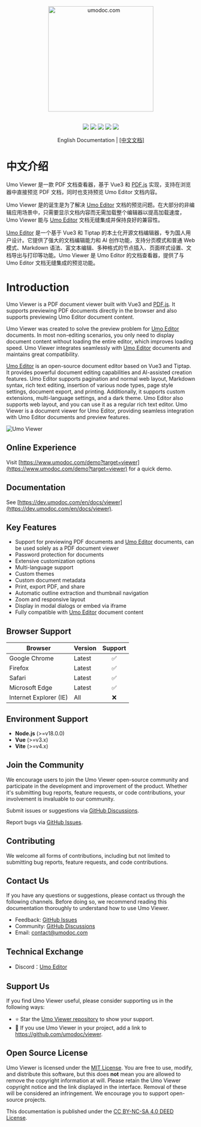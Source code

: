 <p style="text-align: center; margin: 2rem 0;">
<a href="https://www.umodoc.com" target="_blank"><img src="https://unpkg.com/@umoteam/editor-external@latest/static/logo.svg" alt="umodoc.com" width="280" /></a>
</p>

<p style="text-align: center;">
<a href="https://github.com/umodoc/viewer/blob/main/LICENSE" target="_blank"><img src="https://img.shields.io/npm/l/@umoteam/viewer" /></a>
<a href="https://www.npmjs.com/package/@umoteam/viewer" target="_blank"><img src="https://img.shields.io/npm/v/@umoteam/viewer" /></a>
<a href="https://www.npmjs.com/package/@umoteam/viewer" target="_blank"><img src="https://img.shields.io/npm/d18m/@umoteam/viewer" /></a>
<a href="https://www.npmjs.com/package/@umoteam/viewer" target="_blank"><img src="https://img.shields.io/npm/unpacked-size/%40umoteam%2Fviewer" /></a>
<a href="https://github.com/umodoc/viewer/commits" target="_blank"><img src="https://img.shields.io/github/commit-activity/m/umodoc/viewer" /></a>
</p>
<p style="text-align: center;">English Documentation | <a href="https://dev.umodoc.com/cn/docs/viewer">[中文文档]</a></p>

# 中文介绍

Umo Viewer 是一款 PDF 文档查看器，基于 Vue3 和 [PDF.js](https://github.com/mozilla/pdf.js) 实现，支持在浏览器中直接预览 PDF 文档，同时也支持预览 Umo Editor 文档内容。

Umo Viewer 是的诞生是为了解决 [Umo Editor](https://github.com/umodoc/editor) 文档的预览问题。在大部分的非编辑应用场景中，只需要显示文档内容而无需加载整个编辑器以提高加载速度，Umo Viewer 能与 [Umo Editor](https://github.com/umodoc/editor) 文档无缝集成并保持良好的兼容性。

[Umo Editor](https://github.com/umodoc/editor) 是一个基于 Vue3 和 Tiptap 的本土化开源文档编辑器，专为国人用户设计。它提供了强大的文档编辑能力和 AI 创作功能，支持分页模式和普通 Web 模式、Markdown 语法、富文本编辑、多种格式的节点插入、页面样式设置、文档导出与打印等功能。Umo Viewer 是 Umo Editor 的文档查看器，提供了与 Umo Editor 文档无缝集成的预览功能。

# Introduction

Umo Viewer is a PDF document viewer built with Vue3 and [PDF.js](https://github.com/mozilla/pdf.js). It supports previewing PDF documents directly in the browser and also supports previewing Umo Editor document content.

Umo Viewer was created to solve the preview problem for [Umo Editor](https://github.com/umodoc/viewer) documents. In most non-editing scenarios, you only need to display document content without loading the entire editor, which improves loading speed. Umo Viewer integrates seamlessly with [Umo Editor](https://github.com/umodoc/viewer) documents and maintains great compatibility.

[Umo Editor](https://github.com/umodoc/viewer) is an open-source document editor based on Vue3 and Tiptap. It provides powerful document editing capabilities and AI-assisted creation features. Umo Editor supports pagination and normal web layout, Markdown syntax, rich text editing, insertion of various node types, page style settings, document export, and printing. Additionally, it supports custom extensions, multi-language settings, and a dark theme. Umo Editor also supports web layout, and you can use it as a regular rich text editor. Umo Viewer is a document viewer for Umo Editor, providing seamless integration with Umo Editor documents and preview features.

![Umo Viewer](https://s2.umodoc.com/images/umo-viewer-en@2x.png)

## Online Experience

Visit [https://www.umodoc.com/demo?target=viewer](https://www.umodoc.com/demo?target=viewer) for a quick demo.

## Documentation

See [https://dev.umodoc.com/en/docs/viewer](https://dev.umodoc.com/en/docs/viewer).

## Key Features

- Support for previewing PDF documents and [Umo Editor](https://github.com/umodoc/editor) documents, can be used solely as a PDF document viewer
- Password protection for documents
- Extensive customization options
- Multi-language support
- Custom themes
- Custom document metadata
- Print, export PDF, and share
- Automatic outline extraction and thumbnail navigation
- Zoom and responsive layout
- Display in modal dialogs or embed via iframe
- Fully compatible with [Umo Editor](https://github.com/umodoc/editor) document content

## Browser Support

| Browser                | Version | Support |
| ---------------------- | ------- | :-----: |
| Google Chrome          | Latest  |   ✅    |
| Firefox                | Latest  |   ✅    |
| Safari                 | Latest  |   ✅    |
| Microsoft Edge         | Latest  |   ✅    |
| Internet Explorer (IE) | All     |   ❌    |

## Environment Support

- **Node.js** (>=v18.0.0)
- **Vue** (>=v3.x)
- **Vite** (>=v4.x)

## Join the Community

We encourage users to join the Umo Viewer open-source community and participate in the development and improvement of the product. Whether it's submitting bug reports, feature requests, or code contributions, your involvement is invaluable to our community.

Submit issues or suggestions via [GitHub Discussions](https://github.com/umodoc/viewer/discussions).

Report bugs via [GitHub Issues](https://github.com/umodoc/viewer/issues).

## Contributing

We welcome all forms of contributions, including but not limited to submitting bug reports, feature requests, and code contributions.

## Contact Us

If you have any questions or suggestions, please contact us through the following channels. Before doing so, we recommend reading this documentation thoroughly to understand how to use Umo Viewer.

- Feedback: [GitHub Issues](https://github.com/umodoc/viewer/issues)
- Community: [GitHub Discussions](https://github.com/umodoc/viewer/discussions)
- Email: [contact@umodoc.com](mailto:contact@umodoc.com)

## Technical Exchange

- Discord：[Umo Editor](https://discord.gg/yBwBmm8e)

## Support Us

If you find Umo Viewer useful, please consider supporting us in the following ways:

- ⭐ Star the [Umo Viewer repository](https://github.com/umodoc/viewer) to show your support.
- 🔗 If you use Umo Viewer in your project, add a link to https://github.com/umodoc/viewer.

## Open Source License

Umo Viewer is licensed under the [MIT License](https://github.com/umodoc/viewer/raw/main/LICENSE). You are free to use, modify, and distribute this software, but this does **not** mean you are allowed to remove the copyright information at will. Please retain the Umo Viewer copyright notice and the link displayed in the interface. Removal of these will be considered an infringement. We encourage you to support open-source projects.

This documentation is published under the [CC BY-NC-SA 4.0 DEED License](https://creativecommons.org/licenses/by-nc-sa/4.0/deed.en).
